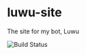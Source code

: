 # luwu-site

The site for my bot, Luwu

![Build Status](https://travis-ci.org/JasonTheKitten/luwu-site.svg?branch=master&status=started)